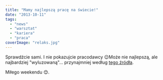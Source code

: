 ```yaml
---
title: "Mamy najlepszą pracę na świecie!"
date: "2013-10-11"
tags:
  - "news"
  - "warsztat"
  - "kariera"
  - "praca"
coverImage: "relaks.jpg"
---
```


Sprawdźcie sami. I nie pokazujcie pracodawcy 😉Może nie najlepszą, ale
najbardziej "wyluzowaną"... przynajmniej według
[tego źródła](http://education.yahoo.net/articles/5_laid-back_careers.htm).

Miłego weekendu 😊.
